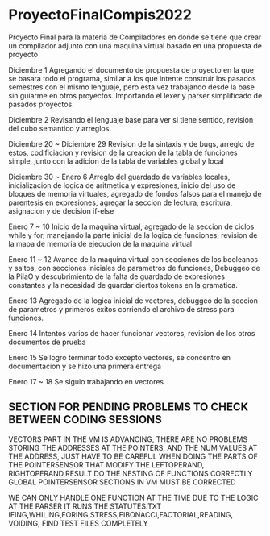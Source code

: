 # ProyectoFinalCompis2022
 Proyecto Final para la materia de Compiladores en donde se tiene que crear un compilador adjunto con una maquina virtual basado en una propuesta de proyecto

Diciembre 1 Agregando el documento de propuesta de proyecto en la que se basara todo el programa, similar a los que intente construir los pasados semestres con el mismo lenguaje, pero esta vez trabajando desde la base sin guiarme en otros proyectos. Importando el lexer y parser simplificado de pasados proyectos.

Diciembre 2 Revisando el lenguaje base para ver si tiene sentido, revision del cubo semantico y arreglos.

Diciembre 20 ~ Diciembre 29 Revision de la sintaxis y de bugs, arreglo de estos, codificiacion y revision de la creacion de la tabla de funciones simple, junto con la adicion de la tabla de variables global y local

Diciembre 30 ~ Enero 6 Arreglo del guardado de variables locales, inicializacion de logica de aritmetica y expresiones, inicio del uso de bloques de memoria virtuales, agregado de fondos falsos para el manejo de parentesis en expresiones, agregar la seccion de lectura, escritura, asignacion y de decision if-else

Enero 7 ~ 10 Inicio de la maquina virtual, agregado de la seccion de ciclos while y for, manejando la parte inicial de la logica de funciones, revision de la mapa de memoria de ejecucion de la maquina virtual

Enero 11 ~ 12 Avance de la maquina virtual con secciones de los booleanos y saltos, con secciones iniciales de parametros de funciones, Debuggeo de la PilaO y descubrimiento de la falta de guardado de expresiones constantes y la necesidad de guardar ciertos tokens en la gramatica.

Enero 13 Agregado de la logica inicial de vectores, debuggeo de la seccion de parametros y primeros exitos corriendo el archivo de stress para funciones. 

Enero 14 Intentos varios de hacer funcionar vectores, revision de los otros documentos de prueba

Enero 15 Se logro terminar todo excepto vectores, se concentro en documentacion y se hizo una primera entrega

Enero 17 ~ 18 Se siguio trabajando en vectores


## SECTION FOR PENDING PROBLEMS TO CHECK BETWEEN CODING SESSIONS ###
 VECTORS PART IN THE VM IS ADVANCING, THERE ARE NO PROBLEMS STORING THE ADDRESSES AT THE POINTERS, AND THE NUM VALUES AT THE ADDRESS, JUST HAVE TO BE CAREFUL WHEN DOING THE PARTS OF THE POINTERSENSOR THAT MODIFY THE LEFTOPERAND, RIGHTOPERAND,RESULT
 DO THE NESTING OF FUNCTIONS CORRECTLY
 GLOBAL POINTERSENSOR SECTIONS IN VM MUST BE CORRECTED

 WE CAN ONLY HANDLE ONE FUNCTION AT THE TIME DUE TO THE LOGIC AT THE PARSER
 IT RUNS THE STATUTES.TXT IFING,WHILING,FORING,STRESS,FIBONACCI,FACTORIAL,READING, VOIDING, FIND TEST FILES COMPLETELY
 
